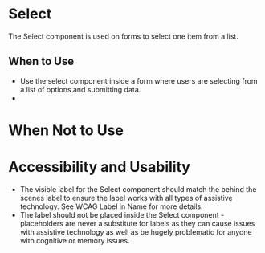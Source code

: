 # Select

The Select component is used on forms to select one item from a list. 

## When to Use
- Use the select component inside a form where users are selecting from a list of options and submitting data.
- 
# When Not to Use

# Accessibility and Usability
- The visible label for the Select component should match the behind the scenes label to ensure the label works with all types of assistive technology. See WCAG Label in Name for more details.
- The label should not be placed inside the Select component - placeholders are never a substitute for labels as they can cause issues with assistive technology as well as be hugely problematic for anyone with cognitive or memory issues.

